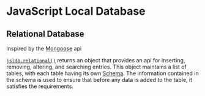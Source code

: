 # JavaScript Local Database

## Relational Database

Inspired by the [Mongoose](mongoosejs.com) api

[`jsldb.relational()`](module-relational.html) returns an object that provides an api for inserting, removing, altering, and searching entries.
This object maintains a list of tables, with each table having its own [Schema](tutorial-schemas.html).
The information contained in the schema is used to ensure that before any data is added to the table, it satisfies the requirements.